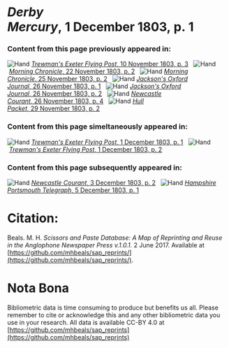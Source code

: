 # *Derby Mercury*, 1 December 1803, p. 1  
  
### Content from this page previously appeared in:  
![Hand](http://scissorsandpaste.net/wp-content/uploads/2017/06/smallhandpointer.png) [*Trewman's Exeter Flying Post*, 10 November 1803, p. 3](https://mhbeals.github.io/sap_html/Trewman's-Exeter-Flying-Post/Trewman's-Exeter-Flying-Post-10-November-1803-p-3)  
![Hand](http://scissorsandpaste.net/wp-content/uploads/2017/06/smallhandpointer.png) [*Morning Chronicle*, 22 November 1803, p. 2](https://mhbeals.github.io/sap_html/Morning-Chronicle/Morning-Chronicle-22-November-1803-p-2)  
![Hand](http://scissorsandpaste.net/wp-content/uploads/2017/06/smallhandpointer.png) [*Morning Chronicle*, 25 November 1803, p. 2](https://mhbeals.github.io/sap_html/Morning-Chronicle/Morning-Chronicle-25-November-1803-p-2)  
![Hand](http://scissorsandpaste.net/wp-content/uploads/2017/06/smallhandpointer.png) [*Jackson's Oxford Journal*, 26 November 1803, p. 1](https://mhbeals.github.io/sap_html/Jackson's-Oxford-Journal/Jackson's-Oxford-Journal-26-November-1803-p-1)  
![Hand](http://scissorsandpaste.net/wp-content/uploads/2017/06/smallhandpointer.png) [*Jackson's Oxford Journal*, 26 November 1803, p. 2](https://mhbeals.github.io/sap_html/Jackson's-Oxford-Journal/Jackson's-Oxford-Journal-26-November-1803-p-2)  
![Hand](http://scissorsandpaste.net/wp-content/uploads/2017/06/smallhandpointer.png) [*Newcastle Courant*, 26 November 1803, p. 4](https://mhbeals.github.io/sap_html/Newcastle-Courant/Newcastle-Courant-26-November-1803-p-4)  
![Hand](http://scissorsandpaste.net/wp-content/uploads/2017/06/smallhandpointer.png) [*Hull Packet*, 29 November 1803, p. 2](https://mhbeals.github.io/sap_html/Hull-Packet/Hull-Packet-29-November-1803-p-2)  
  
### Content from this page simeltaneously appeared in:  
![Hand](http://scissorsandpaste.net/wp-content/uploads/2017/06/smallhandpointer.png) [*Trewman's Exeter Flying Post*, 1 December 1803, p. 1](https://mhbeals.github.io/sap_html/Trewman's-Exeter-Flying-Post/Trewman's-Exeter-Flying-Post-1-December-1803-p-1)  
![Hand](http://scissorsandpaste.net/wp-content/uploads/2017/06/smallhandpointer.png) [*Trewman's Exeter Flying Post*, 1 December 1803, p. 2](https://mhbeals.github.io/sap_html/Trewman's-Exeter-Flying-Post/Trewman's-Exeter-Flying-Post-1-December-1803-p-2)  
  
### Content from this page subsequently appeared in:  
![Hand](http://scissorsandpaste.net/wp-content/uploads/2017/06/smallhandpointer.png) [*Newcastle Courant*, 3 December 1803, p. 2](https://mhbeals.github.io/sap_html/Newcastle-Courant/Newcastle-Courant-3-December-1803-p-2)  
![Hand](http://scissorsandpaste.net/wp-content/uploads/2017/06/smallhandpointer.png) [*Hampshire Portsmouth Telegraph*, 5 December 1803, p. 1](https://mhbeals.github.io/sap_html/Hampshire-Portsmouth-Telegraph/Hampshire-Portsmouth-Telegraph-5-December-1803-p-1)  


# Citation: 

Beals. M. H. *Scissors and Paste Database: A Map of Reprinting and Reuse in the Anglophone Newspaper Press v.1.0.1.* 2 June 2017. Available at [https://github.com/mhbeals/sap_reprints/](https://github.com/mhbeals/sap_reprints/). 

# Nota Bona

Bibliometric data is time consuming to produce but benefits us all. Please remember to cite or acknowledge this and any other bibliometric data you use in your research. All data is available CC-BY 4.0 at [https://github.com/mhbeals/sap_reprints](https://github.com/mhbeals/sap_reprints)
